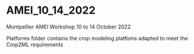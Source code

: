 # AMEI_10_14_2022
Montpellier AMEI Workshop 10 to 14 October 2022

Platforms folder contains the crop modeling platfoms adapted to meet the Crop2ML requirements
